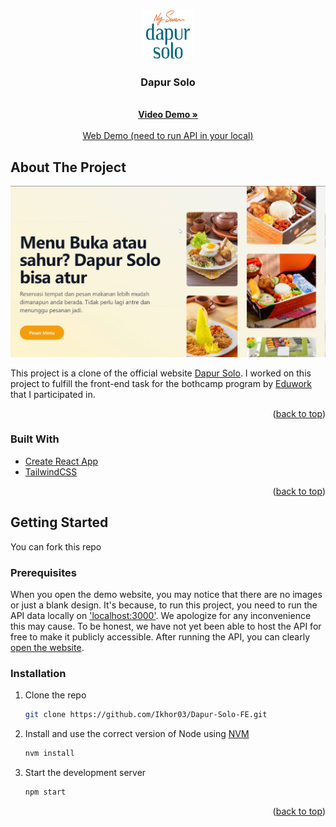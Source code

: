 <a name="readme-top"></a>

<!-- PROJECT LOGO -->
<br />
<div align="center">
  <a href="https://github.com/Ikhor03/Dapur-Solo-FE.git">
    <img src="public/favicon.png" alt="Logo" width="80" height="80">
  </a>

<h3 align="center">Dapur Solo</h3>

  <p align="center">
    <br />
    <a href="https://github.com/github_username/repo_name"><strong>Video Demo »</strong></a>
    <br />
    <br />
    <a href="https://dapur-solo.vercel.app/">Web Demo (need to run API in your local)</a>
  </p>
</div>

<!-- ABOUT THE PROJECT -->
## About The Project

[![Product Name Screen Shot][product-screenshot]](https://vercel.com/ikhor03/dapur-solo)

This project is a clone of the official website [Dapur Solo](https://dapursolo.com/). I worked on this project to fulfill the front-end task for the bothcamp program by [Eduwork](https://eduwork.id/) that I participated in.

<p align="right">(<a href="#readme-top">back to top</a>)</p>

### Built With

* [Create React App](https://github.com/facebook/create-react-app)
* [TailwindCSS](https://tailwindcss.com/)

<p align="right">(<a href="#readme-top">back to top</a>)</p>

<!-- GETTING STARTED -->
## Getting Started

You can fork this repo

### Prerequisites

When you open the demo website, you may notice that there are no images or just a blank design. It's because, to run this project, you need to run the API data locally on ['localhost:3000'](http://localhost:3000). We apologize for any inconvenience this may cause. To be honest, we have not yet been able to host the API for free to make it publicly accessible. After running the API, you can clearly [open the website](https://dapur-solo.vercel.app).

### Installation

1. Clone the repo
   ```sh
   git clone https://github.com/Ikhor03/Dapur-Solo-FE.git
   ```
2. Install and use the correct version of Node using [NVM](https://github.com/nvm-sh/nvm)
   ```sh
   nvm install
   ```
3. Start the development server

   ```sh
   npm start
   ```

<p align="right">(<a href="#readme-top">back to top</a>)</p>

<!-- MARKDOWN LINKS & IMAGES -->
<!-- https://www.markdownguide.org/basic-syntax/#reference-style-links -->
[product-screenshot]: public/ss.png
[React.js]: https://img.shields.io/badge/React-20232A?style=for-the-badge&logo=react&logoColor=61DAFB
[React-url]: https://reactjs.org/
